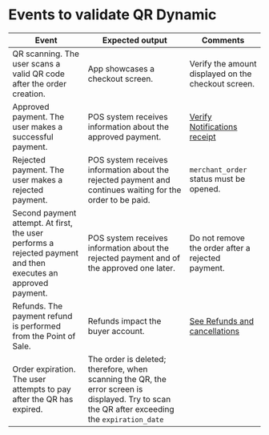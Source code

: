 # Events to validate QR Dynamic

| Event | Expected output | Comments |
| --- | --- | --- |
|QR scanning. The user scans a valid QR code after the order creation.|App showcases a checkout screen.|Verify the amount displayed on the checkout screen.|
|Approved payment. The user makes a successful payment.|POS system receives information about the approved payment.|[Verify Notifications receipt](/developers/en/docs/qr-code/additional-content/notifications/Introduction)|
|Rejected payment. The user makes a rejected payment.|POS system receives information about the rejected payment and continues waiting for the order to be paid.|`merchant_order` status must be opened.|
|Second payment attempt. At first, the user performs a rejected payment and then executes an approved payment.| POS system receives information about the rejected payment and of the approved one later.| Do not remove the order after a rejected payment.|
|Refunds. The payment refund is performed from the Point of Sale.| Refunds impact the buyer account.|[See Refunds and cancellations](/developers/en/docs/qr-code/additional-content/cancellations-and-refunds)|
|Order expiration. The user attempts to pay after the QR has expired.|The order is deleted; therefore, when scanning the QR, the error screen is displayed. Try to scan the QR after exceeding the `expiration_date`|